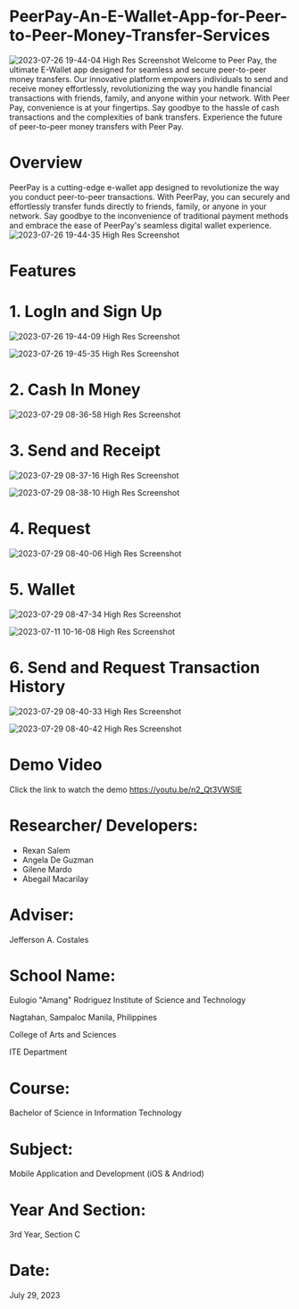 # PeerPay-An-E-Wallet-App-for-Peer-to-Peer-Money-Transfer-Services
![2023-07-26 19-44-04 High Res Screenshot](https://github.com/RexanSalem/PeerPay-An-E-Wallet-App-for-Peer-to-Peer-Money-Transfer-Services/assets/140866692/53027852-c448-45a8-8bb9-ee36a3faf8f7)
Welcome to Peer Pay, the ultimate E-Wallet app designed for seamless and secure peer-to-peer money transfers. Our innovative platform empowers individuals to send and receive money effortlessly, revolutionizing the way you handle financial transactions with friends, family, and anyone within your network. 
With Peer Pay, convenience is at your fingertips. Say goodbye to the hassle of cash transactions and the complexities of bank transfers. Experience the future of peer-to-peer money transfers with Peer Pay.

# Overview
PeerPay is a cutting-edge e-wallet app designed to revolutionize the way you conduct peer-to-peer transactions. With PeerPay, you can securely and effortlessly transfer funds directly to friends, family, or anyone in your network. Say goodbye to the inconvenience of traditional payment methods and embrace the ease of PeerPay's seamless digital wallet experience.
![2023-07-26 19-44-35 High Res Screenshot](https://github.com/RexanSalem/PeerPay-An-E-Wallet-App-for-Peer-to-Peer-Money-Transfer-Services/assets/140866692/9c7cea26-6b24-4ad4-b549-24f0674897e5)


# Features

# 1. LogIn and Sign Up
![2023-07-26 19-44-09 High Res Screenshot](https://github.com/RexanSalem/PeerPay-An-E-Wallet-App-for-Peer-to-Peer-Money-Transfer-Services/assets/140866692/e045c1c8-617b-444a-b295-dc78f962521e)

![2023-07-26 19-45-35 High Res Screenshot](https://github.com/RexanSalem/PeerPay-An-E-Wallet-App-for-Peer-to-Peer-Money-Transfer-Services/assets/140866692/0b02bae7-bd28-4c7f-a2c4-d72e5ae76f50)


# 2. Cash In Money
![2023-07-29 08-36-58 High Res Screenshot](https://github.com/RexanSalem/PeerPay-An-E-Wallet-App-for-Peer-to-Peer-Money-Transfer-Services/assets/140866692/141bdc47-393c-41e6-916d-17e302daddce)


# 3. Send and Receipt
![2023-07-29 08-37-16 High Res Screenshot](https://github.com/RexanSalem/PeerPay-An-E-Wallet-App-for-Peer-to-Peer-Money-Transfer-Services/assets/140866692/7403b794-ea97-4473-8eec-f37186df0803)

![2023-07-29 08-38-10 High Res Screenshot](https://github.com/RexanSalem/PeerPay-An-E-Wallet-App-for-Peer-to-Peer-Money-Transfer-Services/assets/140866692/561351f2-fa1c-4d05-948f-b3a4b7a349b3)


# 4. Request
![2023-07-29 08-40-06 High Res Screenshot](https://github.com/RexanSalem/PeerPay-An-E-Wallet-App-for-Peer-to-Peer-Money-Transfer-Services/assets/140866692/5011bb63-95c4-4b4e-8673-3c3018116f98)


# 5. Wallet
![2023-07-29 08-47-34 High Res Screenshot](https://github.com/RexanSalem/PeerPay-An-E-Wallet-App-for-Peer-to-Peer-Money-Transfer-Services/assets/140866692/a91d3a8c-0bc5-49a7-8bab-132489151825)

![2023-07-11 10-16-08 High Res Screenshot](https://github.com/RexanSalem/PeerPay-An-E-Wallet-App-for-Peer-to-Peer-Money-Transfer-Services/assets/140866692/f0240846-ca82-4a08-9543-eac7282b3649)


# 6. Send and Request Transaction History
![2023-07-29 08-40-33 High Res Screenshot](https://github.com/RexanSalem/PeerPay-An-E-Wallet-App-for-Peer-to-Peer-Money-Transfer-Services/assets/140866692/8311cf39-883b-4510-b86e-4b230095b64d)

![2023-07-29 08-40-42 High Res Screenshot](https://github.com/RexanSalem/PeerPay-An-E-Wallet-App-for-Peer-to-Peer-Money-Transfer-Services/assets/140866692/a7476087-a58c-4d5b-8ee0-73a9d0eed6bb)

# Demo Video
Click the link to watch the demo https://youtu.be/n2_Qt3VWSIE

# Researcher/ Developers:
* Rexan Salem
* Angela De Guzman
* Gilene Mardo
* Abegail Macarilay

# Adviser:
Jefferson A. Costales

# School Name:
Eulogio "Amang" Rodriguez Institute of Science and Technology

Nagtahan, Sampaloc Manila, Philippines

College of Arts and Sciences

ITE Department

# Course:
Bachelor of Science in Information Technology

# Subject:
Mobile Application and Development (iOS & Andriod)

# Year And Section:
3rd Year, Section C

# Date:
July 29, 2023

